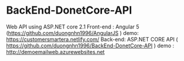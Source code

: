 # BackEnd-DonetCore-API

Web API using ASP.NET core 2.1 
Front-end : Angular 5 (https://github.com/duongnhn1996/AngularJS ) demo: https://customersmartera.netlify.com/
Back-end: ASP.NET CORE API ( https://github.com/duongnhn1996/BackEnd-DonetCore-API ) demo : http://demoemailweb.azurewebsites.net

